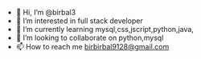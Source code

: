 - 👋 Hi, I’m @birbal3
- 👀 I’m interested in full stack developer
- 🌱 I’m currently learning mysql,css,jscript,python,java,
- 💞️ I’m looking to collaborate on python,mysql
- 📫 How to reach me birbirbal9128@gmail.com

<!---
birbal3/birbal3 is a ✨ special ✨ repository because its `README.md` (this file) appears on your GitHub profile.
You can click the Preview link to take a look at your changes.
--->
